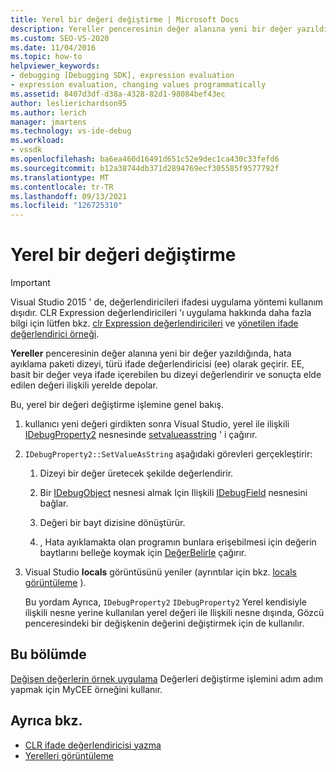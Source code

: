 ```yaml
---
title: Yerel bir değeri değiştirme | Microsoft Docs
description: Yereller penceresinin değer alanına yeni bir değer yazıldığında bir yerel değerin değerini değiştirme işlemi hakkında bilgi edinin.
ms.custom: SEO-VS-2020
ms.date: 11/04/2016
ms.topic: how-to
helpviewer_keywords:
- debugging [Debugging SDK], expression evaluation
- expression evaluation, changing values programmatically
ms.assetid: 8407d3df-d38a-4328-82d1-98084bef43ec
author: leslierichardson95
ms.author: lerich
manager: jmartens
ms.technology: vs-ide-debug
ms.workload:
- vssdk
ms.openlocfilehash: ba6ea460d16491d651c52e9dec1ca430c33fefd6
ms.sourcegitcommit: b12a38744db371d2894769ecf305585f9577792f
ms.translationtype: MT
ms.contentlocale: tr-TR
ms.lasthandoff: 09/13/2021
ms.locfileid: "126725310"
---
```

# <a name="change-the-value-of-a-local"></a>Yerel bir değeri değiştirme
> [!IMPORTANT]
> Visual Studio 2015 ' de, değerlendiricileri ifadesi uygulama yöntemi kullanım dışıdır. CLR Expression değerlendiricileri 'ı uygulama hakkında daha fazla bilgi için lütfen bkz. [clr Expression değerlendiricileri](https://github.com/Microsoft/ConcordExtensibilitySamples/wiki/CLR-Expression-Evaluators) ve [yönetilen ifade değerlendirici örneği](https://github.com/Microsoft/ConcordExtensibilitySamples/wiki/Managed-Expression-Evaluator-Sample).

 **Yereller** penceresinin değer alanına yeni bir değer yazıldığında, hata ayıklama paketi dizeyi, türü ifade değerlendiricisi (ee) olarak geçirir. EE, basit bir değer veya ifade içerebilen bu dizeyi değerlendirir ve sonuçta elde edilen değeri ilişkili yerelde depolar.

 Bu, yerel bir değeri değiştirme işlemine genel bakış.

1. kullanıcı yeni değeri girdikten sonra Visual Studio, yerel ile ilişkili [IDebugProperty2](../../extensibility/debugger/reference/idebugproperty2.md) nesnesinde [setvalueasstring](../../extensibility/debugger/reference/idebugproperty2-setvalueasstring.md) ' i çağırır.

2. `IDebugProperty2::SetValueAsString` aşağıdaki görevleri gerçekleştirir:

   1. Dizeyi bir değer üretecek şekilde değerlendirir.

   2. Bir [IDebugObject](../../extensibility/debugger/reference/idebugobject.md) nesnesi almak Için Ilişkili [IDebugField](../../extensibility/debugger/reference/idebugfield.md) nesnesini bağlar.

   3. Değeri bir bayt dizisine dönüştürür.

   4. , Hata ayıklamakta olan programın bunlara erişebilmesi için değerin baytlarını belleğe koymak için [DeğerBelirle](../../extensibility/debugger/reference/idebugobject-setvalue.md) çağırır.

3. Visual Studio **locals** görüntüsünü yeniler (ayrıntılar için bkz. [locals görüntüleme](../../extensibility/debugger/displaying-locals.md) ).

   Bu yordam Ayrıca,  `IDebugProperty2` `IDebugProperty2` Yerel kendisiyle ilişkili nesne yerine kullanılan yerel değeri ile Ilişkili nesne dışında, Gözcü penceresindeki bir değişkenin değerini değiştirmek için de kullanılır.

## <a name="in-this-section"></a>Bu bölümde
 [Değişen değerlerin örnek uygulama](../../extensibility/debugger/sample-implementation-of-changing-values.md) Değerleri değiştirme işlemini adım adım yapmak için MyCEE örneğini kullanır.

## <a name="see-also"></a>Ayrıca bkz.
- [CLR ifade değerlendiricisi yazma](../../extensibility/debugger/writing-a-common-language-runtime-expression-evaluator.md)
- [Yerelleri görüntüleme](../../extensibility/debugger/displaying-locals.md)
